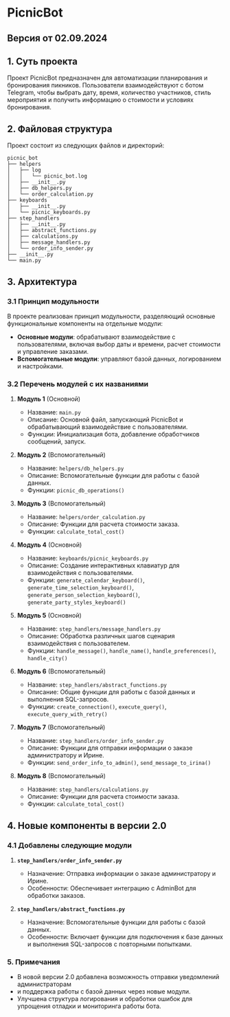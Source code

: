 
# PicnicBot

## Версия от 02.09.2024

## 1. Суть проекта
Проект PicnicBot предназначен для автоматизации планирования и бронирования пикников.
Пользователи взаимодействуют с ботом Telegram, чтобы выбрать дату, время, количество участников, 
стиль мероприятия и получить информацию о стоимости и условиях бронирования.

## 2. Файловая структура
Проект состоит из следующих файлов и директорий:

```plaintext
picnic_bot
├── helpers
│   ├── log
│   │   └── picnic_bot.log
│   ├── __init__.py
│   ├── db_helpers.py
│   └── order_calculation.py
├── keyboards
│   ├── __init__.py
│   └── picnic_keyboards.py
├── step_handlers
│   ├── __init__.py
│   ├── abstract_functions.py
│   ├── calculations.py
│   ├── message_handlers.py
│   └── order_info_sender.py
├── __init__.py
└── main.py
```

## 3. Архитектура

### 3.1 Принцип модульности
В проекте реализован принцип модульности, разделяющий основные функциональные компоненты на отдельные модули:

- **Основные модули**: обрабатывают взаимодействие с пользователями, включая выбор даты и времени,
    расчет стоимости и управление заказами.
- **Вспомогательные модули**: управляют базой данных, логированием и настройками.

### 3.2 Перечень модулей с их названиями

1. **Модуль 1** (Основной)
   - Название: `main.py`
   - Описание: Основной файл, запускающий PicnicBot и обрабатывающий взаимодействие с пользователями.
   - Функции: Инициализация бота, добавление обработчиков сообщений, запуск.

2. **Модуль 2** (Вспомогательный)
   - Название: `helpers/db_helpers.py`
   - Описание: Вспомогательные функции для работы с базой данных.
   - Функции: `picnic_db_operations()`

3. **Модуль 3** (Вспомогательный)
   - Название: `helpers/order_calculation.py`
   - Описание: Функции для расчета стоимости заказа.
   - Функции: `calculate_total_cost()`

4. **Модуль 4** (Основной)
   - Название: `keyboards/picnic_keyboards.py`
   - Описание: Создание интерактивных клавиатур для взаимодействия с пользователями.
   - Функции: `generate_calendar_keyboard()`, `generate_time_selection_keyboard()`,
       `generate_person_selection_keyboard()`, `generate_party_styles_keyboard()`

5. **Модуль 5** (Основной)
   - Название: `step_handlers/message_handlers.py`
   - Описание: Обработка различных шагов сценария взаимодействия с пользователем.
   - Функции: `handle_message()`, `handle_name()`, `handle_preferences()`, `handle_city()`

6. **Модуль 6** (Вспомогательный)
   - Название: `step_handlers/abstract_functions.py`
   - Описание: Общие функции для работы с базой данных и выполнения SQL-запросов.
   - Функции: `create_connection()`, `execute_query()`, `execute_query_with_retry()`

7. **Модуль 7** (Вспомогательный)
   - Название: `step_handlers/order_info_sender.py`
   - Описание: Функции для отправки информации о заказе администратору и Ирине.
   - Функции: `send_order_info_to_admin()`, `send_message_to_irina()`

8. **Модуль 8** (Вспомогательный)
   - Название: `step_handlers/calculations.py`
   - Описание: Функции для расчета стоимости заказа.
   - Функции: `calculate_total_cost()`

## 4. Новые компоненты в версии 2.0

### 4.1 Добавлены следующие модули

1. **`step_handlers/order_info_sender.py`**
   - Назначение: Отправка информации о заказе администратору и Ирине.
   - Особенности: Обеспечивает интеграцию с AdminBot для обработки заказов.

2. **`step_handlers/abstract_functions.py`**
   - Назначение: Вспомогательные функции для работы с базой данных.
   - Особенности: Включает функции для подключения к базе данных и выполнения SQL-запросов с повторными попытками.

### 5. Примечания

- В новой версии 2.0 добавлена возможность отправки уведомлений администраторам
- и поддержка работы с базой данных через новые модули.
- Улучшена структура логирования и обработки ошибок для упрощения отладки и мониторинга работы бота.

